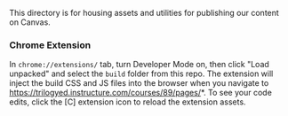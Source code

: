 This directory is for housing assets and utilities for publishing our content on Canvas.

### Chrome Extension

In `chrome://extensions/` tab, turn Developer Mode on, then click "Load unpacked" and select the `build` folder from this repo. The extension will inject the build CSS and JS files into the browser when you navigate to https://trilogyed.instructure.com/courses/89/pages/*. To see your code edits, click the [C] extension icon to reload the extension assets.